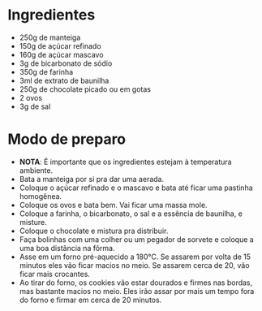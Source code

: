 Ingredientes
============

- 250g de manteiga
- 150g de açúcar refinado
- 160g de açúcar mascavo
- 3g de bicarbonato de sódio
- 350g de farinha
- 3ml de extrato de baunilha
- 250g de chocolate picado ou em gotas
- 2 ovos
- 3g de sal

Modo de preparo
===============

- **NOTA**: É importante que os ingredientes estejam à temperatura ambiente.
- Bata a manteiga por si pra dar uma aerada.
- Coloque o açúcar refinado e o mascavo e bata até ficar uma pastinha homogênea.
- Coloque os ovos e bata bem. Vai ficar uma massa mole.
- Coloque a farinha, o bicarbonato, o sal e a essência de baunilha, e misture.
- Coloque o chocolate e mistura pra distribuir.
- Faça bolinhas com uma colher ou um pegador de sorvete e coloque a uma boa distância na fôrma.
- Asse em um forno pré-aquecido a 180°C. Se assarem por volta de 15 minutos eles vão ficar macios no meio. Se assarem cerca de 20, vão ficar mais crocantes.
- Ao tirar do forno, os cookies vão estar dourados e firmes nas bordas, mas bastante macios no meio. Eles irão assar por mais um tempo fora do forno e firmar em cerca de 20 minutos.
